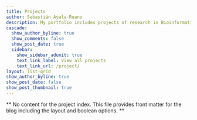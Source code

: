 ```yaml
---
title: Projects
author: Sebastián Ayala-Ruano
description: My portfolio includes projects of research in Bioinformatics, machine learning, web development, and online educational resources I have collaborated with.
cascade:
  show_author_byline: true
  show_comments: false
  show_post_date: true
  sidebar:
    show_sidebar_adunit: true
    text_link_label: View all projects
    text_link_url: /project/
layout: list-grid
show_author_byline: true
show_post_date: false
show_post_thumbnail: true
---
```


** No content for the project index. This file provides front matter for the blog including the layout and boolean options. **
